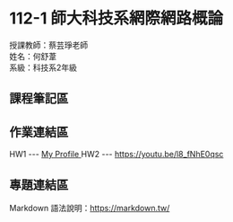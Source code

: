 # 112-1 師大科技系網際網路概論

授課教師：蔡芸琤老師  
姓名：何舒葦  
系級：科技系2年級  

## 課程筆記區  

## 作業連結區  
HW1 --- <a href='https://ho-shu-wei.github.io/my-web-W1/'>My Profile </a>
HW2 --- https://youtu.be/l8_fNhE0qsc
## 專題連結區

Markdown 語法說明：https://markdown.tw/
